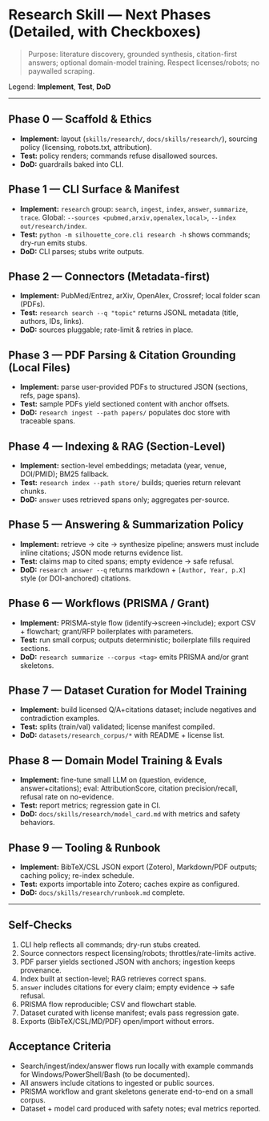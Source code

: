 # Research Skill — Next Phases (Detailed, with Checkboxes)

> Purpose: literature discovery, grounded synthesis, citation-first answers; optional domain-model training. Respect licenses/robots; no paywalled scraping.

Legend: **Implement**, **Test**, **DoD**

---

## Phase 0 — Scaffold & Ethics
- **Implement:** layout (`skills/research/`, `docs/skills/research/`), sourcing policy (licensing, robots.txt, attribution).
- **Test:** policy renders; commands refuse disallowed sources.
- **DoD:** guardrails baked into CLI.

## Phase 1 — CLI Surface & Manifest
- **Implement:** `research` group: `search`, `ingest`, `index`, `answer`, `summarize`, `trace`. Global: `--sources <pubmed,arxiv,openalex,local>`, `--index out/research/index`.
- **Test:** `python -m silhouette_core.cli research -h` shows commands; dry-run emits stubs.
- **DoD:** CLI parses; stubs write outputs.

## Phase 2 — Connectors (Metadata-first)
- **Implement:** PubMed/Entrez, arXiv, OpenAlex, Crossref; local folder scan (PDFs).
- **Test:** `research search --q "topic"` returns JSONL metadata (title, authors, IDs, links).
- **DoD:** sources pluggable; rate-limit & retries in place.

## Phase 3 — PDF Parsing & Citation Grounding (Local Files)
- **Implement:** parse user-provided PDFs to structured JSON (sections, refs, page spans).
- **Test:** sample PDFs yield sectioned content with anchor offsets.
- **DoD:** `research ingest --path papers/` populates doc store with traceable spans.

## Phase 4 — Indexing & RAG (Section-Level)
- **Implement:** section-level embeddings; metadata (year, venue, DOI/PMID); BM25 fallback.
- **Test:** `research index --path store/` builds; queries return relevant chunks.
- **DoD:** `answer` uses retrieved spans only; aggregates per-source.

## Phase 5 — Answering & Summarization Policy
- **Implement:** retrieve → cite → synthesize pipeline; answers must include inline citations; JSON mode returns evidence list.
- **Test:** claims map to cited spans; empty evidence → safe refusal.
- **DoD:** `research answer --q` returns markdown + `[Author, Year, p.X]` style (or DOI-anchored) citations.

## Phase 6 — Workflows (PRISMA / Grant)
- **Implement:** PRISMA-style flow (identify→screen→include); export CSV + flowchart; grant/RFP boilerplates with parameters.
- **Test:** run small corpus; outputs deterministic; boilerplate fills required sections.
- **DoD:** `research summarize --corpus <tag>` emits PRISMA and/or grant skeletons.

## Phase 7 — Dataset Curation for Model Training
- **Implement:** build licensed Q/A+citations dataset; include negatives and contradiction examples.
- **Test:** splits (train/val) validated; license manifest compiled.
- **DoD:** `datasets/research_corpus/*` with README + license list.

## Phase 8 — Domain Model Training & Evals
- **Implement:** fine-tune small LLM on (question, evidence, answer+citations); eval: AttributionScore, citation precision/recall, refusal rate on no-evidence.
- **Test:** report metrics; regression gate in CI.
- **DoD:** `docs/skills/research/model_card.md` with metrics and safety behaviors.

## Phase 9 — Tooling & Runbook
- **Implement:** BibTeX/CSL JSON export (Zotero), Markdown/PDF outputs; caching policy; re-index schedule.
- **Test:** exports importable into Zotero; caches expire as configured.
- **DoD:** `docs/skills/research/runbook.md` complete.

---

## Self-Checks
1. CLI help reflects all commands; dry-run stubs created.
2. Source connectors respect licensing/robots; throttles/rate-limits active.
3. PDF parser yields sectioned JSON with anchors; ingestion keeps provenance.
4. Index built at section-level; RAG retrieves correct spans.
5. `answer` includes citations for every claim; empty evidence → safe refusal.
6. PRISMA flow reproducible; CSV and flowchart stable.
7. Dataset curated with license manifest; evals pass regression gate.
8. Exports (BibTeX/CSL/MD/PDF) open/import without errors.

## Acceptance Criteria
- Search/ingest/index/answer flows run locally with example commands for Windows/PowerShell/Bash (to be documented).
- All answers include citations to ingested or public sources.
- PRISMA workflow and grant skeletons generate end-to-end on a small corpus.
- Dataset + model card produced with safety notes; eval metrics reported.
